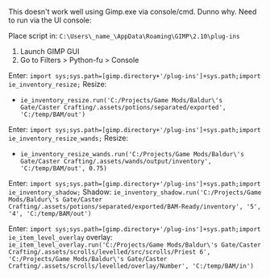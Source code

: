 This doesn't work well using Gimp.exe via console/cmd. Dunno why. Need to run via the UI console:

Place script in: `C:\Users\_name_\AppData\Roaming\GIMP\2.10\plug-ins`

1. Launch GIMP GUI
1. Go to Filters > Python-fu > Console

Enter: `import sys;sys.path=[gimp.directory+'/plug-ins']+sys.path;import ie_inventory_resize;`
Resize:
- `ie_inventory_resize.run('C:/Projects/Game Mods/Baldur\'s Gate/Caster Crafting/.assets/potions/separated/exported', 'C:/temp/BAM/out')`


Enter: `import sys;sys.path=[gimp.directory+'/plug-ins']+sys.path;import ie_inventory_resize_wands;`
Resize:
- `ie_inventory_resize_wands.run('C:/Projects/Game Mods/Baldur\'s Gate/Caster Crafting/.assets/wands/output/inventory', 'C:/temp/BAM/out', 0.75)`


Enter: `import sys;sys.path=[gimp.directory+'/plug-ins']+sys.path;import ie_inventory_shadow;`
Shadow: `ie_inventory_shadow.run('C:/Projects/Game Mods/Baldur\'s Gate/Caster Crafting/.assets/potions/separated/exported/BAM-Ready/inventory', '5', '4', 'C:/temp/BAM/out')`


Enter: `import sys;sys.path=[gimp.directory+'/plug-ins']+sys.path;import ie_item_level_overlay`
overlay: `ie_item_level_overlay.run('C:/Projects/Game Mods/Baldur\'s Gate/Caster Crafting/.assets/scrolls/levelled/src/scrolls/Priest 6', 'C:/Projects/Game Mods/Baldur\'s Gate/Caster Crafting/.assets/scrolls/levelled/overlay/Number', 'C:/temp/BAM/in')`
